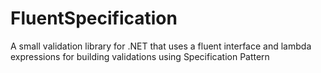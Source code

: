 # FluentSpecification
A small validation library for .NET that uses a fluent interface and lambda expressions for building validations using Specification Pattern
